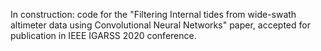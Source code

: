 

In construction: code for the "Filtering Internal tides from wide-swath altimeter data using Convolutional Neural Networks" paper, accepted for publication in IEEE IGARSS 2020 conference.
